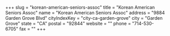 +++
slug = "korean-american-seniors-assoc"
title = "Korean American Seniors Assoc"
name = "Korean American Seniors Assoc"
address = "9884 Garden Grove Blvd"
cityIndexKey = "city-ca-garden-grove"
city = "Garden Grove"
state = "CA"
postal = "92844"
website = ""
phone = "714-530-6705"
fax = ""
+++

